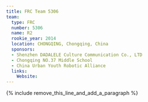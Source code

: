 ```yaml
---
title: FRC Team 5306
team:
  type: FRC
  number: 5306
  name: R2
  rookie_year: 2014
  location: CHONGQING, Chongqing, China
  sponsors:
  - Shenzhen DADALELE Culture Communication Co., LTD
  - Chongqing NO.37 Middle School
  - China Urban Youth Robotic Alliance
  links:
    Website:
---
```


{% include remove_this_line_and_add_a_paragraph %}